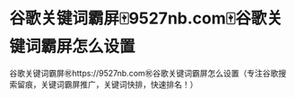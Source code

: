 # 谷歌关键词霸屏🀄️9527nb.com🀄️谷歌关键词霸屏怎么设置

谷歌关键词霸屏㊗️https://9527nb.com㊗️谷歌关键词霸屏怎么设置（专注谷歌搜索留痕，关键词霸屏推广，关键词快排，快速排名！）